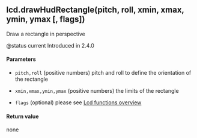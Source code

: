 <!-- This file was generated by the script. Do not edit it, any changes will be lost! -->

## lcd.drawHudRectangle(pitch, roll, xmin, xmax, ymin, ymax [, flags])



Draw a rectangle in perspective

@status current Introduced in 2.4.0


#### Parameters

* `pitch,roll` (positive numbers) pitch and roll to define the orientation of the rectangle

* `xmin,xmax,ymin,ymax` (positive numbers) the limits of the rectangle

* `flags` (optional) please see [Lcd functions overview](../lcd-functions-less-than-greater-than-luadoc-begin-lcd/lcd_functions-overview.html)



#### Return value

none

